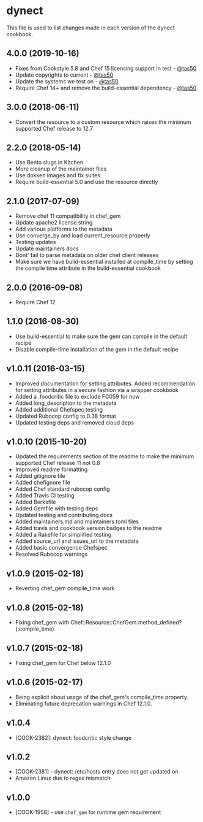 # dynect

This file is used to list changes made in each version of the dynect cookbook.

## 4.0.0 (2019-10-16)

- Fixes from Cookstyle 5.8 and Chef 15 licensing support in test - [@tas50](https://github.com/tas50)
- Update copyrights to current - [@tas50](https://github.com/tas50)
- Update the systems we test on - [@tas50](https://github.com/tas50)
- Require Chef 14+ and remove the build-essential dependency - [@tas50](https://github.com/tas50)

## 3.0.0 (2018-06-11)

- Convert the resource to a custom resource which raises the minimum supported Chef release to 12.7

## 2.2.0 (2018-05-14)

- Use Bento slugs in Kitchen
- More cleanup of the maintainer files
- Use dokken images and fix suites
- Require build-essential 5.0 and use the resource directly

## 2.1.0 (2017-07-09)

- Remove chef 11 compatibility in chef_gem
- Update apache2 license string
- Add various platforms to the metadata
- Use converge_by and load current_resource properly
- Testing updates
- Update maintainers docs
- Dont' fail to parse metadata on older chef client releases
- Make sure we have build-essential installed at compile_time by setting the compile time attribute in the build-essential cookbook

## 2.0.0 (2016-09-08)

- Require Chef 12

## 1.1.0 (2016-08-30)

- Use build-essential to make sure the gem can compile in the default recipe
- Disable compile-time installation of the gem in the default recipe

## v1.0.11 (2016-03-15)

- Improved documentation for setting attributes. Added recommendation for setting attributes in a secure fashion via a wrapper cookbook
- Added a .foodcritic file to exclude FC059 for now
- Added long_description to the metadata
- Added additional Chefspec testing
- Updated Rubocop config to 0.38 format
- Updated testing deps and removed cloud deps

## v1.0.10 (2015-10-20)

- Updated the requirements section of the readme to make the minimum supported Chef release 11 not 0.8
- Improved readme formatting
- Added gitignore file
- Added chefignore file
- Added Chef standard rubocop config
- Added Travis CI testing
- Added Berksfile
- Added Gemfile with testing deps
- Updated testing and contributing docs
- Added maintainers.md and maintainers.toml files
- Added travis and cookbook version badges to the readme
- Added a Rakefile for simplified testing
- Added source_url and issues_url to the metadata
- Added basic convergence Chefspec
- Resolved Rubocop warnings

## v1.0.9 (2015-02-18)

- Reverting chef_gem compile_time work

## v1.0.8 (2015-02-18)

- Fixing chef_gem with Chef::Resource::ChefGem.method_defined?(:compile_time)

## v1.0.7 (2015-02-18)

- Fixing chef_gem for Chef below 12.1.0

## v1.0.6 (2015-02-17)

- Being explicit about usage of the chef_gem's compile_time property.
- Eliminating future deprecation warnings in Chef 12.1.0.

## v1.0.4

- [COOK-2382]: dynect: foodcritic style change

## v1.0.2

- [COOK-2381] - dynect: /etc/hosts entry does not get updated on
- Amazon Linux due to regex mismatch

## v1.0.0

- [COOK-1958] - use `chef_gem` for runtime gem requirement

